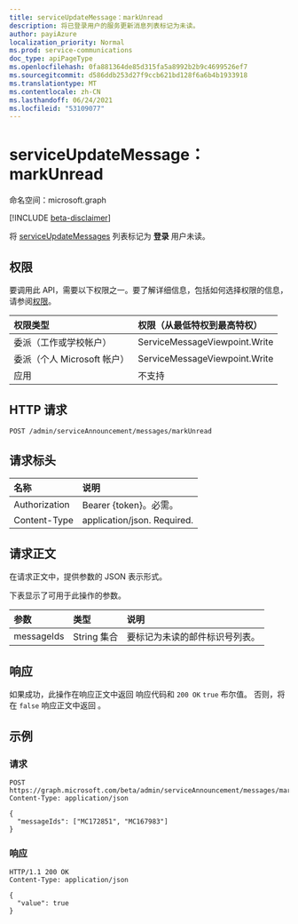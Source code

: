 ```yaml
---
title: serviceUpdateMessage：markUnread
description: 将已登录用户的服务更新消息列表标记为未读。
author: payiAzure
localization_priority: Normal
ms.prod: service-communications
doc_type: apiPageType
ms.openlocfilehash: 0fa881364de85d315fa5a8992b2b9c4699526ef7
ms.sourcegitcommit: d586ddb253d27f9ccb621bd128f6a6b4b1933918
ms.translationtype: MT
ms.contentlocale: zh-CN
ms.lasthandoff: 06/24/2021
ms.locfileid: "53109077"
---
```

# <a name="serviceupdatemessage-markunread"></a>serviceUpdateMessage：markUnread
命名空间：microsoft.graph

[!INCLUDE [beta-disclaimer](../../includes/beta-disclaimer.md)]

将 [serviceUpdateMessages](../resources/serviceupdatemessage.md) 列表标记为 **登录** 用户未读。

## <a name="permissions"></a>权限
要调用此 API，需要以下权限之一。要了解详细信息，包括如何选择权限的信息，请参阅[权限](/graph/permissions-reference)。

|权限类型|权限（从最低特权到最高特权）|
|:---|:---|
|委派（工作或学校帐户）|ServiceMessageViewpoint.Write|
|委派（个人 Microsoft 帐户）|ServiceMessageViewpoint.Write|
|应用|不支持|

## <a name="http-request"></a>HTTP 请求

<!-- {
  "blockType": "ignored"
}
-->
``` http
POST /admin/serviceAnnouncement/messages/markUnread
```

## <a name="request-headers"></a>请求标头
|名称|说明|
|:---|:---|
|Authorization|Bearer {token}。必需。|
|Content-Type|application/json. Required.|

## <a name="request-body"></a>请求正文
在请求正文中，提供参数的 JSON 表示形式。

下表显示了可用于此操作的参数。

|参数|类型|说明|
|:---|:---|:---|
|messageIds|String 集合|要标记为未读的邮件标识号列表。|

## <a name="response"></a>响应

如果成功，此操作在响应正文中返回 响应代码和 `200 OK` `true` 布尔值。 否则，将在 `false` 响应正文中返回 。

## <a name="example"></a>示例

### <a name="request"></a>请求
<!-- {
  "blockType": "request",
  "name": "serviceupdatemessage_markunread"
}
-->
``` http
POST https://graph.microsoft.com/beta/admin/serviceAnnouncement/messages/markUnread
Content-Type: application/json

{
  "messageIds": ["MC172851", "MC167983"]
}
```

### <a name="response"></a>响应
<!-- {
  "blockType": "response",
  "truncated": true,
  "@odata.type": "string"
}
-->
``` http
HTTP/1.1 200 OK
Content-Type: application/json

{
  "value": true
}
```